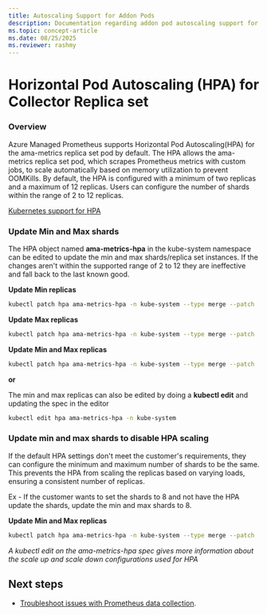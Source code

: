 ```yaml
---
title: Autoscaling Support for Addon Pods
description: Documentation regarding addon pod autoscaling support for Azure Managed Prometheus.
ms.topic: concept-article
ms.date: 08/25/2025
ms.reviewer: rashmy
---
```


# Horizontal Pod Autoscaling (HPA) for Collector Replica set

### Overview
Azure Managed Prometheus supports Horizontal Pod Autoscaling(HPA) for the ama-metrics replica set pod by default. 
The HPA allows the ama-metrics replica set pod, which scrapes Prometheus metrics with custom jobs, to scale automatically based on memory utilization to prevent OOMKills. By default, the HPA is configured with a minimum of two replicas and a maximum of 12 replicas. Users can configure the number of shards within the range of 2 to 12 replicas.

[Kubernetes support for HPA](https://kubernetes.io/docs/tasks/run-application/horizontal-pod-autoscale/) 

### Update Min and Max shards
The HPA object named **ama-metrics-hpa** in the kube-system namespace can be edited to update the min and max shards/replica set instances.
If the changes aren't within the supported range of 2 to 12 they are ineffective and fall back to the last known good.

**Update Min replicas**
```bash
kubectl patch hpa ama-metrics-hpa -n kube-system --type merge --patch '{"spec": {"minReplicas": 4}}'
```

**Update Max replicas**
```bash
kubectl patch hpa ama-metrics-hpa -n kube-system --type merge --patch '{"spec": {"maxReplicas": 10}}'
```

**Update Min and Max replicas**
```bash
kubectl patch hpa ama-metrics-hpa -n kube-system --type merge --patch '{"spec": {"minReplicas": 3, "maxReplicas": 10}}'
```

**or**

The min and max replicas can also be edited by doing a **kubectl edit** and updating the spec in the editor
```bash
kubectl edit hpa ama-metrics-hpa -n kube-system
```

### Update min and max shards to disable HPA scaling
If the default HPA settings don't meet the customer's requirements, they can configure the minimum and maximum number of shards to be the same.
This prevents the HPA from scaling the replicas based on varying loads, ensuring a consistent number of replicas.

Ex - If the customer wants to set the shards to 8 and not have the HPA update the shards, update the min and max shards to 8.

**Update Min and Max replicas**
```bash
kubectl patch hpa ama-metrics-hpa -n kube-system --type merge --patch '{"spec": {"minReplicas": 8, "maxReplicas": 8}}'
```

*A kubectl edit on the ama-metrics-hpa spec gives more information about the scale up and scale down configurations used for HPA*

## Next steps

* [Troubleshoot issues with Prometheus data collection](prometheus-metrics-troubleshoot.md).
